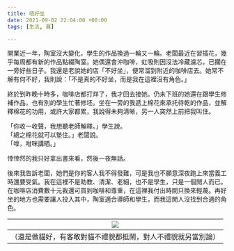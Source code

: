 ```yaml
---
title: 唔好坐
date: 2021-09-02 22:04:00 +08:00
tags: [生活, 暮]

---
```


開業近一年，陶室沒大變化，學生的作品換過一輪又一輪。老闆最近在習插花，幾乎每周都有新的作品點綴陶室。她偶還會沖咖啡，虹吸則因沒法冷藏濾芯，已擱在一旁好些日子。我還是老說她的店「不好坐」，便常溜到附近的咖啡店去。她常不解有何不好，我則說：「不是真的不好坐，而是我在這裡沒有角色。」  
  
終於到昨晚十時多，咖啡店都打烊了，我才回去接她。仍未下班的她還在跟學生修補作品，也有別的學生忙著修坯。坐在一旁的我遞上棉花來承托待乾的作品，並解釋棉花的功用，或許大家都累，我說得未夠清晰，另一人突然上前把我叫住。  
  
「你收一收聲，我想聽老師解釋。」學生說。  
「總之棉花就可以墊住。」老闆說。  
「嗱，咁咪講晒。」  
  
悻悻然的我只好拿出書來看，然後一夜無話。  
  
後來我告訴老闆，她們是你的客人我不得發難，可是我也不願意深夜跑上來當義工時還要受氣。我在這裡不是助教、清潔、老細，也不是學生，只是一個閒人而已。在咖啡店消費數十元我還可買到咖啡和尊重，在這裡我付出時間只換來輕蔑。再好坐的地方也需要讓人投入其中，陶室適合導師和學生，而我這閒人沒找到合適的角色。 

  
| [![](https://1.bp.blogspot.com/-xjEH0zWqf3Y/YTDZcxLjAwI/AAAAAAAAIW8/LlN5fgTlUtkiOvsYtleRGpit5gj9gJl0ACLcBGAsYHQ/w400-h225/IMG_3667.jpeg)](https://1.bp.blogspot.com/-xjEH0zWqf3Y/YTDZcxLjAwI/AAAAAAAAIW8/LlN5fgTlUtkiOvsYtleRGpit5gj9gJl0ACLcBGAsYHQ/s2048/IMG%5F3667.jpeg) |
| --------------------------------------------------------------------------------------------------------------------------------------------------------------------------------------------------------------------------------------------------------------------------- |
| （還是做貓好，有客敢對貓不禮貌都抵鬧，對人不禮貌就另當別論）                                                                                                                                                                                                                                              |
  
  
